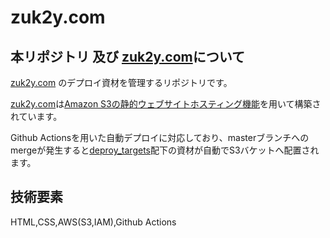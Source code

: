 # zuk2y.com

## 本リポジトリ 及び [zuk2y.com](http://zuk2y.com)について

[zuk2y.com](http://zuk2y.com) のデプロイ資材を管理するリポジトリです。

[zuk2y.com](http://zuk2y.com)は[Amazon S3の静的ウェブサイトホスティング機能](https://docs.aws.amazon.com/ja_jp/AmazonS3/latest/dev/WebsiteHosting.html)を用いて構築されています。

Github Actionsを用いた自動デプロイに対応しており、masterブランチへのmergeが発生すると[deproy_targets](https://github.com/zuk2y/zuk2y.com/tree/master/deproy_targets)配下の資材が自動でS3バケットへ配置されます。

## 技術要素

HTML,CSS,AWS(S3,IAM),Github Actions
